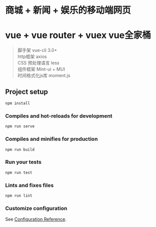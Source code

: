#  商城 + 新闻 + 娱乐的移动端网页
# vue + vue router + vuex vue全家桶

> 脚手架 vue-cli 3.0+  
> http框架 axios   
> CSS 预处理语言 less  
> 组件框架 Mint-ui  + MUI  
> 时间格式化js库 moment.js 

## Project setup
```
npm install
```

### Compiles and hot-reloads for development
```
npm run serve
```

### Compiles and minifies for production
```
npm run build
```

### Run your tests
```
npm run test
```

### Lints and fixes files
```
npm run lint
```

### Customize configuration
See [Configuration Reference](https://cli.vuejs.org/config/).
